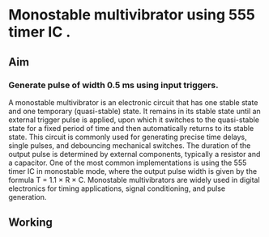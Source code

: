 # Monostable multivibrator using 555 timer IC .
## Aim
### Generate pulse of width 0.5 ms using input triggers.
A monostable multivibrator is an electronic circuit that has one stable state and one temporary (quasi-stable) state. It remains in its stable state until an external trigger pulse is applied, upon which it switches to the quasi-stable state for a fixed period of time and then automatically returns to its stable state. This circuit is commonly used for generating precise time delays, single pulses, and debouncing mechanical switches. The duration of the output pulse is determined by external components, typically a resistor and a capacitor. One of the most common implementations is using the 555 timer IC in monostable mode, where the output pulse width is given by the formula T = 1.1 × R × C. Monostable multivibrators are widely used in digital electronics for timing applications, signal conditioning, and pulse generation.

## Working
